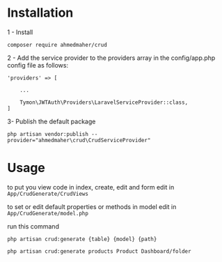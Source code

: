 # Installation

1 - Install
```
composer require ahmedmaher/crud
```


2 - Add the service provider to the providers array in the config/app.php config file as follows:
```
'providers' => [

    ...

    Tymon\JWTAuth\Providers\LaravelServiceProvider::class,
]
```


3- Publish the default package
```
php artisan vendor:publish --provider="ahmedmaher\crud\CrudServiceProvider"
```

# Usage
to put you view code in index, create, edit and form edit in ``` App/CrudGenerate/CrudViews ```

to set or edit default properties or methods in model edit in ``` App/CrudGenerate/model.php ```

run this command
```
php artisan crud:generate {table} {model} {path}

php artisan crud:generate products Product Dashboard/folder
```
